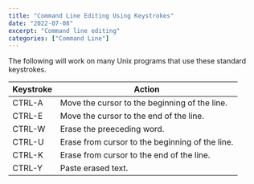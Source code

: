 ```yaml
---
title: "Command Line Editing Using Keystrokes"
date: "2022-07-08"
excerpt: "Command line editing"
categories: ["Command Line"]
---
```


The following will work on many Unix programs that use these standard keystrokes.

| Keystroke | Action                                          |
| --------- | ----------------------------------------------- |
| CTRL-A    | Move the cursor to the beginning of the line.   |
| CTRL-E    | Move the cursor to the end of the line.         |
| CTRL-W    | Erase the preeceding word.                      |
| CTRL-U    | Erase from cursor to the beginning of the line. |
| CTRL-K    | Erase from cursor to the end of the line.       |
| CTRL-Y    | Paste erased text.                              |
